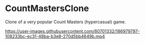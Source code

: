 # CountMastersClone
Clone of a very popular Count Masters (hypercasual) game.


https://user-images.githubusercontent.com/80701332/186979797-108233bc-ec31-48ba-b3e8-270d5bb4649b.mp4

